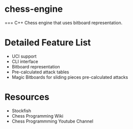 # chess-engine
===
C++ Chess engine that uses bitboard representation.

Detailed Feature List
===
- UCI support
- CLI interface
- Bitboard representation
- Pre-calculated attack tables
- Magic Bitboards for sliding pieces pre-calculated attacks

Resources
===
- Stockfish
- Chess Programming Wiki
- Chess Programmming Youtube Channel